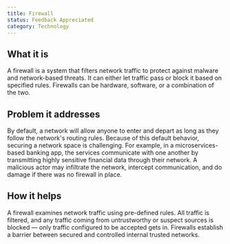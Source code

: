 ```yaml
---
title: Firewall
status: Feedback Appreciated
category: Technology
---
```


## What it is
A firewall is a system that filters network traffic to protect against malware and network-based threats. It can either let traffic pass or block it based on specified rules. Firewalls can be hardware, software, or a combination of the two.

## Problem it addresses
By default, a network will allow anyone to enter and depart as long as they follow the network's routing rules. Because of this default behavior, securing a network space is challenging. For example, in a microservices-based banking app, the services communicate with one another by transmitting highly sensitive financial data through their network. A malicious actor may infiltrate the network, intercept communication, and do damage if there was no firewall in place.
 
## How it helps
A firewall examines network traffic using pre-defined rules. All traffic is filtered, and any traffic coming from untrustworthy or suspect sources is blocked — only traffic configured to be accepted gets in. Firewalls establish a barrier between secured and controlled internal trusted networks. 
